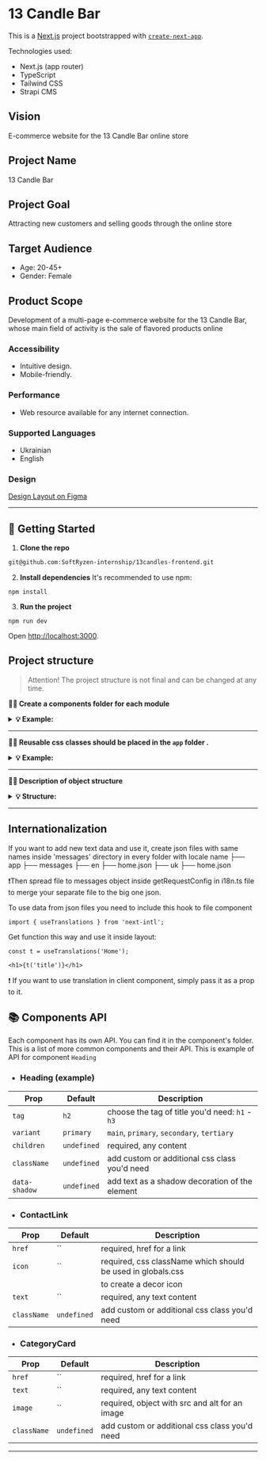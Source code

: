 # 13 Candle Bar

This is a [Next.js](https://nextjs.org/) project bootstrapped with
[`create-next-app`](https://github.com/vercel/next.js/tree/canary/packages/create-next-app).

Technologies used:

- Next.js (app router)
- TypeScript
- Tailwind CSS
- Strapi CMS

## Vision

E-commerce website for the 13 Candle Bar online store

## Project Name

13 Candle Bar

## Project Goal

Attracting new customers and selling goods through the online store

## Target Audience

- Age: 20-45+
- Gender: Female

## Product Scope

Development of a multi-page e-commerce website for the 13 Candle Bar, whose main
field of activity is the sale of flavored products online

### Accessibility

- Intuitive design.
- Mobile-friendly.

### Performance

- Web resource available for any internet connection.

### Supported Languages

- Ukrainian
- English

### Design

[Design Layout on Figma](https://www.figma.com/file/8TJ2ei6yVHA8S8vciTGkmm/13-Candles?node-id=246%3A3772&mode=dev)

---

## 🥁 Getting Started

1. **Clone the repo**

```bash
git@github.com:SoftRyzen-internship/13candles-frontend.git

```

2. **Install dependencies** It's recommended to use npm:

```
npm install
```

3. **Run the project**

```
npm run dev
```

Open [http://localhost:3000](http://localhost:3000).

## Project structure

> Attention! The project structure is not final and can be changed at any time.

**💁‍♀️ Create a components folder for each module**

<details>

<summary><b>💡 Example:</b></summary>

<br/>

```
# ✅ Good

├── layout
    ├── Header
        ├── index.ts
        ├── Header.tsx
    ├── Footer
        ├── index.ts
        ├── Footer.tsx
```

</details>

---

**💁‍♀️ Reusable css classes should be placed in the `app` folder .**

<details>

<summary><b>💡 Example:</b></summary>

<br/>

```css
/*globals.css */

@layer components {
  .your-class {
    @apply ...;
  }
}
```

</details>

---

**💁‍♀️ Description of object structure**

<details>

<summary><b>💡 Structure: </b></summary>

<br/>

```

|-- components -> folder with components
  |-- NameComponent -> folder for a component
    |-- NameComponent.tsx -> main component
    |-- NameComponent.module.css -> css styles for the component
    |-- types.ts -> file for the component types
    |-- index.ts -> file for re-export

|-- components/ui -> folder with reusable components
  |-- NameComponent -> folder for a component
    |-- NameComponent.tsx -> main component
    |-- NameComponent.module.css -> css styles for the component
    |-- types.ts -> file for the component types
    |-- index.ts -> file for re-export

|-- sections -> folder with pages
  |--NamePage -> folder with certain page sections
    |-- NameSectionComponent -> folders for each section component
      |-- NameSectionComponent.tsx -> main section component
      |-- NameSectionComponent.module.css -> css styles for the section component
      |-- index.ts -> file for re-export

|-- layout -> components that are used as a main template
|-- app -> pages and routing
|-- public -> static files

<!-- You can create these folders already in work -->
|-- data -> data for the project ( from graphql, json, etc.)
|-- hooks -> custom users hooks
|-- types -> types for data
|-- utils -> helpers, functions, etc.
```

</details>

---

## Internationalization

If you want to add new text data and use it, create json files with same names
inside 'messages' directory in every folder with locale name ├── app ├──
messages ├── en ├── home.json ├── uk ├── home.json

❗️Then spread file to messages object inside getRequestConfig in i18n.ts file to
merge your separate file to the big one json.

To use data from json files you need to include this hook to file component

```
import { useTranslations } from 'next-intl';
```

Get function this way and use it inside layout:

```
const t = useTranslations('Home');

<h1>{t('title')}</h1>
```

❗️ If you want to use translation in client component, simply pass it as a prop
to it.

## 📚 Components API

Each component has its own API. You can find it in the component's folder. This
is a list of more common components and their API. This is example of API for
component `Heading`

- ### Heading (example)

| Prop          | Default     | Description                                     |
| ------------- | ----------- | ----------------------------------------------- |
| `tag`         | `h2`        | choose the tag of title you'd need: `h1` - `h3` |
| `variant`     | `primary`   | `main`, `primary`, `secondary`, `tertiary`      |
| `children`    | `undefined` | required, any content                           |
| `className`   | `undefined` | add custom or additional css class you'd need   |
| `data-shadow` | `undefined` | add text as a shadow decoration of the element  |

- ### ContactLink

| Prop        | Default     | Description                                                 |
| ----------- | ----------- | ----------------------------------------------------------- |
| `href`      | ``          | required, href for a link                                   |
| `icon`      | ``          | required, css className which should be used in globals.css |
|             |             | to create a decor icon                                      |
| `text`      | ``          | required, any text content                                  |
| `className` | `undefined` | add custom or additional css class you'd need               |

- ### CategoryCard

| Prop        | Default     | Description                                    |
| ----------- | ----------- | ---------------------------------------------- |
| `href`      | ``          | required, href for a link                      |
| `text`      | ``          | required, any text content                     |
| `image`     | ``          | required, object with src and alt for an image |
| `className` | `undefined` | add custom or additional css class you'd need  |

---
